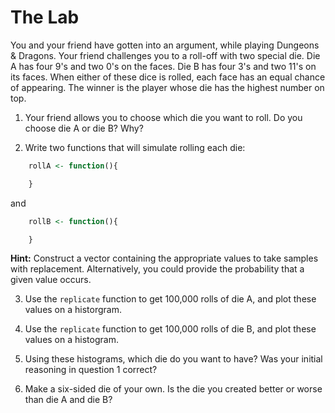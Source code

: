 # The Lab

You and your friend have gotten into an argument, while playing Dungeons & Dragons. Your friend challenges you to a roll-off with two special die. Die A has four 9's and two 0's on the faces. Die B has four 3's and two 11's on its faces. When either of these dice is rolled, each face has an equal chance of appearing. The winner is the player whose die has the highest number on top.

1. Your friend allows you to choose which die you want to roll. Do you choose die A or die B? Why?

2. Write two functions that will simulate rolling each die:
```r
    rollA <- function(){

    }
```
and
```r
    rollB <- function(){

    }
```

**Hint:** Construct a vector containing the appropriate values to take samples with replacement. Alternatively, you could provide the probability that a given value occurs.

3. Use the ```replicate``` function to get 100,000 rolls of die A, and plot these values on a historgram.

4. Use the ```replicate``` function to get 100,000 rolls of die B, and plot these values on a histogram.

5. Using these histograms, which die do you want to have? Was your initial reasoning in question 1 correct?

6. Make a six-sided die of your own. Is the die you created better or worse than die A and die B?
